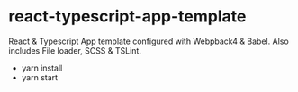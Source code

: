 # react-typescript-app-template

React & Typescript App template configured with Webpback4 & Babel.
Also includes File loader, SCSS & TSLint.

* yarn install
* yarn start